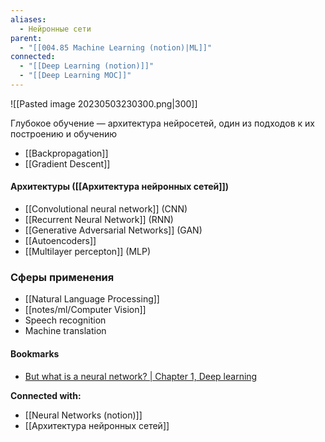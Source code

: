 ```yaml
---
aliases:
  - Нейронные сети
parent:
  - "[[004.85 Machine Learning (notion)|ML]]"
connected:
  - "[[Deep Learning (notion)]]"
  - "[[Deep Learning MOC]]"
---
```

![[Pasted image 20230503230300.png|300]]


Глубокое обучение — архитектура нейросетей, один из подходов к их построению и обучению
- [[Backpropagation]]
- [[Gradient Descent]]

#### Архитектуры ([[Архитектура нейронных сетей]])
- [[Convolutional neural network]] (CNN)
- [[Recurrent Neural Network]] (RNN)
- [[Generative Adversarial Networks]] (GAN)
- [[Autoencoders]]
- [[Multilayer percepton]] (MLP)


### Сферы применения
- [[Natural Language Processing]]
- [[notes/ml/Computer Vision]]
- Speech recognition
- Machine translation



#### Bookmarks
- [But what is a neural network? | Chapter 1, Deep learning](https://www.youtube.com/watch?v=aircAruvnKk)


**Connected with:**
- [[Neural Networks (notion)]]
- [[Архитектура нейронных сетей]]

